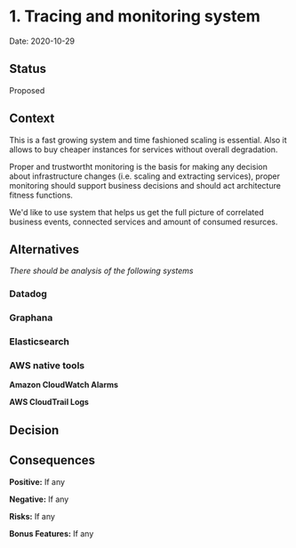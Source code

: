 # 1. Tracing and monitoring system

Date: 2020-10-29

## Status

Proposed 

## Context

This is a fast growing system and time fashioned scaling is essential. Also it allows to buy cheaper instances for services without overall degradation. 

Proper and trustwortht monitoring is the basis for making any decision about infrastructure changes (i.e. scaling and extracting services), proper monitoring should support business decisions and should act architecture fitness functions. 

We'd like to use system that helps us get the full picture of correlated business events, connected services and amount of consumed resurces.  

## Alternatives 

_There should be analysis of the following systems_

### Datadog

### Graphana 

### Elasticsearch 

### AWS native tools

**Amazon CloudWatch Alarms** 

**AWS CloudTrail Logs**


## Decision



## Consequences



**Positive:** If any

**Negative:** If any

**Risks:** If any

**Bonus Features:** If any
